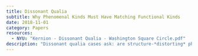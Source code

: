 ```yaml
---
title: Dissonant Qualia
subtitle: Why Phenomenal Kinds Must Have Matching Functional Kinds
date: 2018-11-01
category: Papers
resources:
  - NYU: "Kernion - Dissonant Qualia - Washington Square Circle.pdf"
description: "Dissonant qualia cases ask: are structure-*distorting* phenomenal quality transformations conceptually compatible with the same underlying functional architecture? At least some of them aren't, and that shows that some phenomenal kinds (e.g. color experience, emotion, audition) conceptually necesitate matching functional kinds. (c.f. the structure-preserving transformations of inverted qualia cases.)"
---
```

